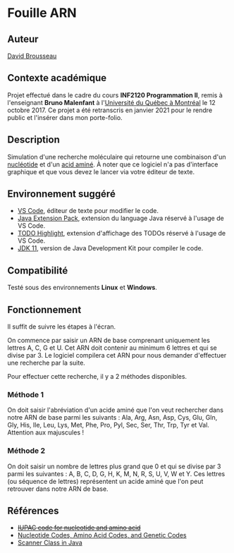 # Fouille ARN
## Auteur
[David Brousseau](mailto:dbrsseau@gmail.com)

## Contexte académique
Projet effectué dans le cadre du cours **INF2120 Programmation II**, remis à l'enseignant **Bruno Malenfant** à l'[Université du Québec à Montréal](https://etudier.uqam.ca/) le 12 octobre 2017. Ce projet a été retranscris en janvier 2021 pour le rendre public et l'insérer dans mon porte-folio.

## Description
Simulation d'une recherche moléculaire qui retourne une combinaison d'un [nucléotide](https://fr.wikipedia.org/wiki/Nucl%C3%A9otide) et d'un [acid aminé](https://fr.wikipedia.org/wiki/Acide_amin%C3%A9). À noter que ce logiciel n'a pas d'interface graphique et que vous devez le lancer via votre éditeur de texte.

## Environnement suggéré
- [VS Code](https://code.visualstudio.com/), éditeur de texte pour modifier le code.
- [Java Extension Pack](https://marketplace.visualstudio.com/items?itemName=vscjava.vscode-java-pack), extension du language Java réservé à l'usage de VS Code.
- [TODO Highlight](https://marketplace.visualstudio.com/items?itemName=wayou.vscode-todo-highlight), extension d'affichage des TODOs réservé à l'usage de VS Code.
- [JDK 11](https://openjdk.java.net/projects/jdk/11/), version de Java Development Kit pour compiler le code.

## Compatibilité
Testé sous des environnements **Linux** et **Windows**.

## Fonctionnement
Il suffit de suivre les étapes à l'écran.

On commence par saisir un ARN de base comprenant uniquement les lettres A, C, G et U. Cet ARN doit contenir au minimum 6 lettres et qui se divise par 3. Le logiciel compilera cet ARN pour nous demander d'effectuer une recherche par la suite.

Pour effectuer cette recherche, il y a 2 méthodes disponibles.

### Méthode 1
On doit saisir l'abréviation d'un acide aminé que l'on veut rechercher dans notre ARN de base parmi les suivants : Ala, Arg, Asn, Asp, Cys, Glu, Gln, Gly, His, Ile, Leu, Lys, Met, Phe, Pro, Pyl, Sec, Ser, Thr, Trp, Tyr et Val. Attention aux majuscules !

### Méthode 2
On doit saisir un nombre de lettres plus grand que 0 et qui se divise par 3 parmi les suivantes : A, B, C, D, G, H, K, M, N, R, S, U, V, W et Y. Ces lettres (ou séquence de lettres) représentent un acide aminé que l'on peut retrouver dans notre ARN de base.

## Références
- [~~IUPAC code for nucleotide and amino acid~~](https://www.bioinformatics.org/sms/iupac.html)
- [Nucleotide Codes, Amino Acid Codes, and Genetic Codes](https://www.genome.jp/kegg/catalog/codes1.html)
- [Scanner Class in Java](https://www.geeksforgeeks.org/scanner-class-in-java/)
